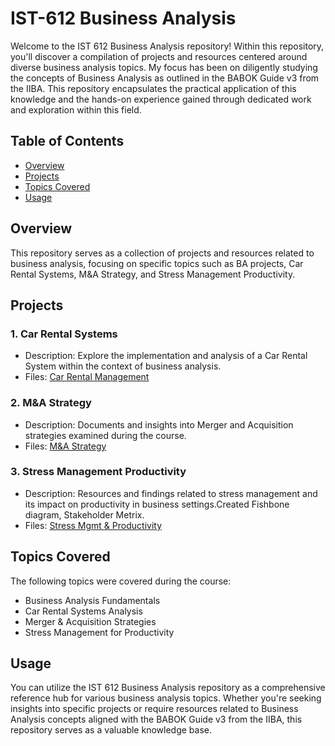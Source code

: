 # IST-612 Business Analysis

Welcome to the IST 612 Business Analysis repository! Within this repository, you'll discover a compilation of projects and resources centered around diverse business analysis topics. My focus has been on diligently studying the concepts of Business Analysis as outlined in the BABOK Guide v3 from the IIBA. This repository encapsulates the practical application of this knowledge and the hands-on experience gained through dedicated work and exploration within this field.

## Table of Contents
- [Overview](#overview)
- [Projects](#projects)
- [Topics Covered](#topics-covered)
- [Usage](#usage)


## Overview
This repository serves as a collection of projects and resources related to business analysis, focusing on specific topics such as BA projects, Car Rental Systems, M&A Strategy, and Stress Management Productivity.

## Projects
### 1. Car Rental Systems
- Description: Explore the implementation and analysis of a Car Rental System within the context of business analysis.
- Files: [Car Rental Management](https://github.com/DhruvilPanchal205/IST-612_Business_Analysis/tree/922c766f8c496b5d61e351f64ec48ff3e4f56757/Car%20Rental%20Management)

### 2. M&A Strategy
- Description: Documents and insights into Merger and Acquisition strategies examined during the course.
- Files: [M&A Strategy](https://github.com/DhruvilPanchal205/IST-612_Business_Analysis/tree/9866635aed9cb4ddb270c64673cf4f4a0c03e3c3/M%26A_Strategy)
  
### 3. Stress Management Productivity
- Description: Resources and findings related to stress management and its impact on productivity in business settings.Created Fishbone diagram, Stakeholder Metrix.
- Files: [Stress Mgmt & Productivity](https://github.com/DhruvilPanchal205/IST-612_Business_Analysis/tree/677ab41cb8466b29bb88e025906effd8569b16ee/Stress_Management_and_Productivity)
## Topics Covered
The following topics were covered during the course:
- Business Analysis Fundamentals
- Car Rental Systems Analysis
- Merger & Acquisition Strategies
- Stress Management for Productivity

## Usage
You can utilize the IST 612 Business Analysis repository as a comprehensive reference hub for various business analysis topics. Whether you're seeking insights into specific projects or require resources related to Business Analysis concepts aligned with the BABOK Guide v3 from the IIBA, this repository serves as a valuable knowledge base. 


